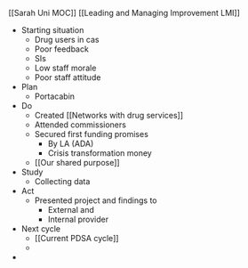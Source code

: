 [[Sarah Uni MOC]]
[[Leading and Managing Improvement LMI]]

- Starting situation
	- Drug users in cas
	- Poor feedback
	- SIs 
	- Low staff morale
	- Poor staff attitude
- Plan
	- Portacabin
- Do 
	- Created [[Networks with drug services]]
	- Attended commissioners
	- Secured first funding promises
		- By LA (ADA)
		- Crisis transformation money
	- [[Our shared purpose]]
- Study
	- Collecting data
- Act
	- Presented project and findings to
		- External and
		- Internal provider
- Next cycle
	- [[Current PDSA cycle]]
	- 
- 